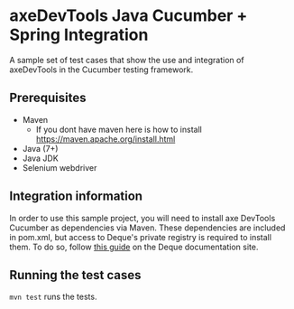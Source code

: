 # axeDevTools Java Cucumber + Spring Integration
A sample set of test cases that show the use and integration of axeDevTools in the Cucumber testing framework.
## Prerequisites
  * Maven 
    * If you dont have maven here is how to install https://maven.apache.org/install.html
  * Java (7+)
  * Java JDK
  * Selenium webdriver
  
## Integration information
In order to use this sample project, you will need to install axe DevTools Cucumber as dependencies via Maven. These dependencies are included in pom.xml, but access to Deque's private registry is required to install them. To do so, follow [this guide](https://axe-devtools-html-docs.deque.com/reference/java/agora.html) on the Deque documentation site.

## Running the test cases

`mvn test` runs the tests.

